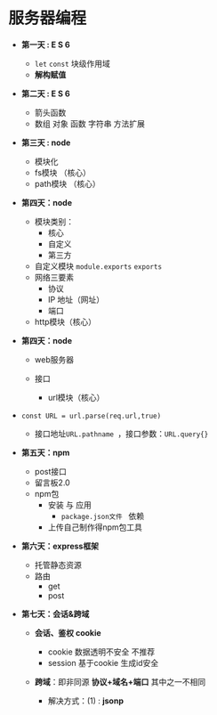 # 服务器编程
* **第一天 : E S 6**
  * `let`   `const`    块级作用域
  * **解构赋值**
  
* **第二天 : E S 6**
  * 箭头函数
  * 数组 对象  函数  字符串  方法扩展
  
* **第三天 : node**
  
  * 模块化   
  * fs模块   （核心）
  * path模块 （核心）
  
* **第四天：node**
  
  * 模块类别：
    * 核心
    * 自定义
    * 第三方
  * 自定义模块 `module.exports` `exports`
  * 网络三要素
    * 协议
    * IP 地址（网址）
    * 端口
  * http模块（核心）
  
* **第四天：node**

  * web服务器

  * 接口

    * url模块（核心）
  
* `const URL = url.parse(req.url,true)`
    
    * 接口地址`URL.pathname `，接口参数：`URL.query{}`
    
* **第五天：npm**
  * post接口
  * 留言板2.0
  * npm包
    * 安装 与 应用
      * `package.json文件 `   依赖  
    * 上传自己制作得npm包工具
  
* **第六天：express框架**
    
    * 托管静态资源
    * 路由
        * get
        * post
    
* **第七天：会话&跨域**

    * **会话、鉴权  cookie**

        * cookie 数据透明不安全 不推荐
        * session 基于cookie  生成id安全

    * **跨域**：即非同源  **协议+域名+端口** 其中之一不相同

        * 解决方式：(1) : **jsonp**

        




















